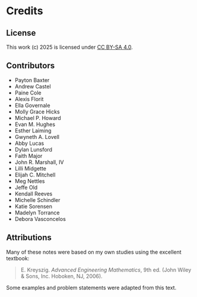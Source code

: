 # Credits

## License

This work (c) 2025 is licensed under
[CC BY-SA 4.0](https://creativecommons.org/licenses/by-sa/4.0/).

## Contributors

- Payton Baxter
- Andrew Castel
- Paine Cole
- Alexis Florit
- Ella Governale
- Molly Grace Hicks
- Michael P. Howard
- Evan M. Hughes
- Esther Laiming
- Gwyneth A. Lovell
- Abby Lucas
- Dylan Lunsford
- Faith Major
- John R. Marshall, IV
- Lilli Midgette
- Elijah  C. Mitchell
- Meg Nettles
- Jeffe Old
- Kendall Reeves
- Michelle Schindler
- Katie Sorensen
- Madelyn Torrance
- Debora Vasconcelos

## Attributions

Many of these notes were based on my own studies using the excellent textbook:

> E. Kreyszig. *Advanced Engineering Mathematics*, 9th ed. (John Wiley \&
Sons, Inc. Hoboken, NJ, 2006).

Some examples and problem statements were adapted from this text.

